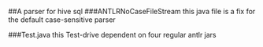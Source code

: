 ##A parser for hive sql
###ANTLRNoCaseFileStream
this java file is a fix for the default case-sensitive parser

###Test.java
this Test-drive dependent on four regular antlr jars


